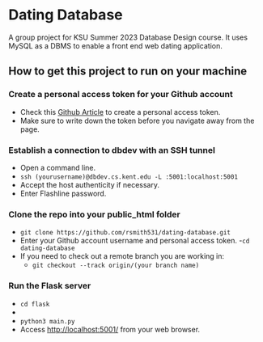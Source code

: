 # Dating Database
A group project for KSU Summer 2023 Database Design course. It uses MySQL as a DBMS to enable a front end web dating application.

## How to get this project to run on your machine

### Create a personal access token for your Github account
- Check this [Github Article](https://docs.github.com/en/authentication/keeping-your-account-and-data-secure/managing-your-personal-access-tokens) to create a personal access token.
- Make sure to write down the token before you navigate away from the page.

### Establish a connection to dbdev with an SSH tunnel
- Open a command line.
- `ssh (yourusername)@dbdev.cs.kent.edu -L :5001:localhost:5001`
- Accept the host authenticity if necessary.
- Enter Flashline password.

### Clone the repo into your public_html folder
- `git clone https://github.com/rsmith531/dating-database.git`
- Enter your Github account username and personal access token.
-`cd dating-database`
- If you need to check out a remote branch you are working in:
    - `git checkout --track origin/(your branch name)`

### Run the Flask server
- `cd flask`
- 
- `python3 main.py`
- Access [http://localhost:5001/](http://localhost:5001/) from your web browser.